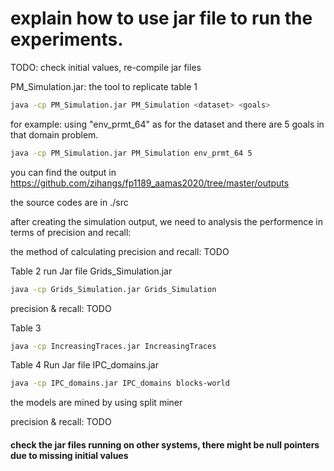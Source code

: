 # explain how to use jar file to run the experiments.

TODO: check initial values, re-compile jar files

PM_Simulation.jar: the tool to replicate table 1

```sh
java -cp PM_Simulation.jar PM_Simulation <dataset> <goals>
```
for example: using "env_prmt_64" as for the dataset and there are 5 goals in that domain problem.
```sh
java -cp PM_Simulation.jar PM_Simulation env_prmt_64 5
```
you can find the output in https://github.com/zihangs/fp1189_aamas2020/tree/master/outputs

the source codes are in ./src


after creating the simulation output, we need to analysis the performence in terms of precision and recall:

the method of calculating precision and recall: TODO





Table 2
run Jar file Grids_Simulation.jar

```sh
java -cp Grids_Simulation.jar Grids_Simulation
```

precision & recall: TODO

Table 3

```sh
java -cp IncreasingTraces.jar IncreasingTraces
```


Table 4
Run Jar file IPC_domains.jar
```sh
java -cp IPC_domains.jar IPC_domains blocks-world
```
the models are mined by using split miner

precision & recall: TODO

#### check the jar files running on other systems, there might be null pointers due to missing initial values

